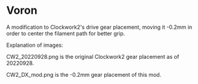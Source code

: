 # Voron

A modification to Clockwork2's drive gear placement, moving it -0.2mm in order to center the filament path for better grip.

Explanation of images:

CW2_20220928.png is the original Clockwork2 gear placement as of 20220928.

CW2_DX_mod.png is the -0.2mm gear placement of this mod.

